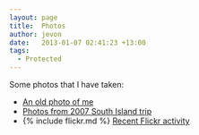 ```yaml
---
layout: page
title:  Photos
author: jevon
date:   2013-01-07 02:41:23 +13:00
tags:
  - Protected
---
```


Some photos that I have taken:

* <a href="http://www.flickr.com/photos/jdub_dub/421561180/">An old photo of me</a>
* [Photos from 2007 South Island trip](photos-from-2007-south-island-trip.md)
* {% include flickr.md %} <a href="http://www.flickr.com/photos/jdub_dub/">Recent Flickr activity</a>

